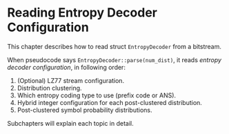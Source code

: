 # Reading Entropy Decoder Configuration

This chapter describes how to read struct `EntropyDecoder` from a bitstream.

When pseudocode says `EntropyDecoder::parse(num_dist)`, it reads *entropy decoder configuration*, in
following order:

1. (Optional) LZ77 stream configuration.
1. Distribution clustering.
1. Which entropy coding type to use (prefix code or ANS).
1. Hybrid integer configuration for each post-clustered distribution.
1. Post-clustered symbol probability distributions.

Subchapters will explain each topic in detail.
